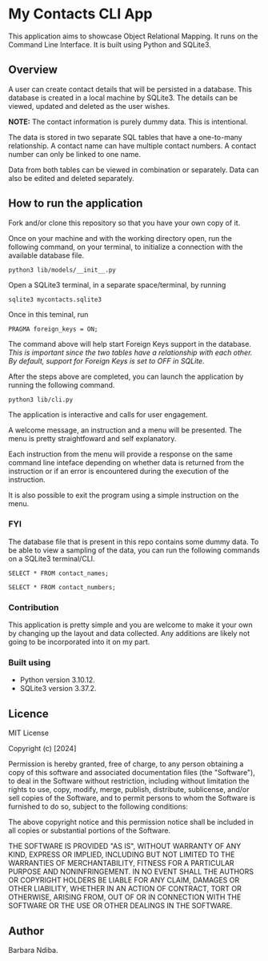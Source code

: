 # My Contacts CLI App

This application aims to showcase Object Relational Mapping. It runs on the Command Line Interface. It is built using Python and SQLite3.

## Overview

A user can create contact details that will be persisted in a database. This database is created in a local machine by SQLite3. The details can be viewed, updated and deleted as the user wishes.

**NOTE:** The contact information is purely dummy data. This is intentional.

The data is stored in two separate SQL tables that have a one-to-many relationship. A contact name can have multiple contact numbers. A contact number can only be linked to one name.

Data from both tables can be viewed in combination or separately. Data can also be edited and deleted separately.

## How to run the application

Fork and/or clone this repository so that you have your own copy of it.

Once on your machine and with the working directory open, run the following command, on your terminal, to initialize a connection with the available database file.

```
python3 lib/models/__init__.py
```

Open a SQLite3 terminal, in a separate space/terminal, by running

```
sqlite3 mycontacts.sqlite3
```

Once in this teminal, run

```
PRAGMA foreign_keys = ON;
```

The command above will help start Foreign Keys support in the database. _This is important since the two tables have a relationship with each other. By default, support for Foreign Keys is set to OFF in SQLite._

After the steps above are completed, you can launch the application by running the following command.

```
python3 lib/cli.py
```

The application is interactive and calls for user engagement.

A welcome message, an instruction and a menu will be presented. The menu is pretty straightfoward and self explanatory.

Each instruction from the menu will provide a response on the same command line inteface depending on whether data is returned from the instruction or if an error is encountered during the execution of the instruction.

It is also possible to exit the program using a simple instruction on the menu.

### FYI

The database file that is present in this repo contains some dummy data. To be able to view a sampling of the data, you can run the following commands on a SQLite3 terminal/CLI.

```
SELECT * FROM contact_names;
```

```
SELECT * FROM contact_numbers;
```

### Contribution

This application is pretty simple and you are welcome to make it your own by changing up the layout and data collected. Any additions are likely not going to be incorporated into it on my part.

### Built using

-   Python version 3.10.12.
-   SQLite3 version 3.37.2.

## Licence

MIT License

Copyright (c) [2024]

Permission is hereby granted, free of charge, to any person obtaining a copy of this software and associated documentation files (the "Software"), to deal in the Software without restriction, including without limitation the rights to use, copy, modify, merge, publish, distribute, sublicense, and/or sell copies of the Software, and to permit persons to whom the Software is furnished to do so, subject to the following conditions:

The above copyright notice and this permission notice shall be included in all copies or substantial portions of the Software.

THE SOFTWARE IS PROVIDED "AS IS", WITHOUT WARRANTY OF ANY KIND, EXPRESS OR IMPLIED, INCLUDING BUT NOT LIMITED TO THE WARRANTIES OF MERCHANTABILITY, FITNESS FOR A PARTICULAR PURPOSE AND NONINFRINGEMENT. IN NO EVENT SHALL THE AUTHORS OR COPYRIGHT HOLDERS BE LIABLE FOR ANY CLAIM, DAMAGES OR OTHER LIABILITY, WHETHER IN AN ACTION OF CONTRACT, TORT OR OTHERWISE, ARISING FROM, OUT OF OR IN CONNECTION WITH THE SOFTWARE OR THE USE OR OTHER DEALINGS IN THE SOFTWARE.

## Author

Barbara Ndiba.
